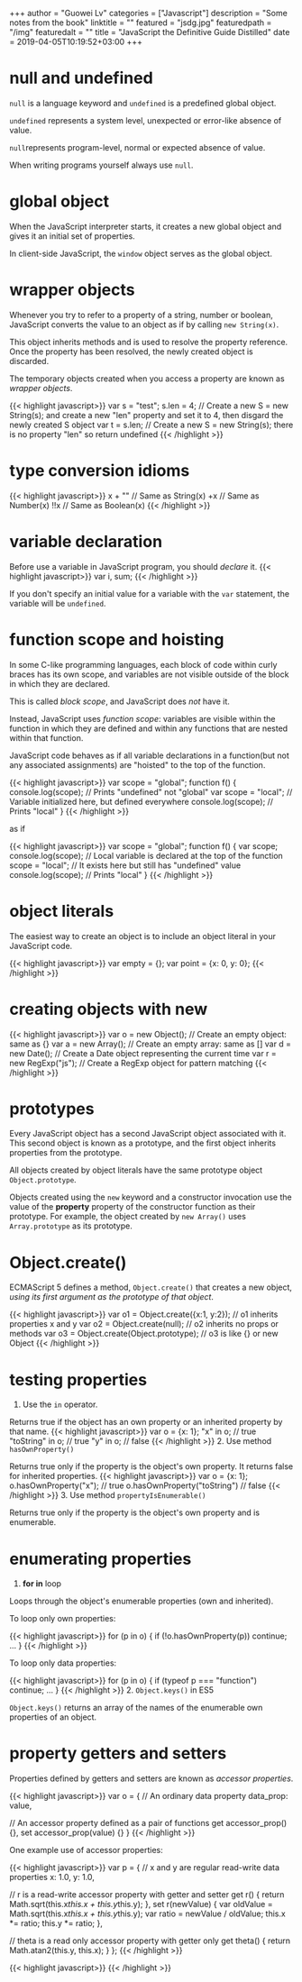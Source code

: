 +++
author = "Guowei Lv"
categories = ["Javascript"]
description = "Some notes from the book"
linktitle = ""
featured = "jsdg.jpg"
featuredpath = "/img"
featuredalt = ""
title = "JavaScript the Definitive Guide Distilled"
date = 2019-04-05T10:19:52+03:00
+++

# null and undefined

`null` is a language keyword and `undefined` is a predefined global object.

`undefined` represents a system level, unexpected or error-like absence of value.

`null`represents program-level, normal or expected absence of value.

When writing programs yourself always use `null`.

# global object

When the JavaScript interpreter starts, it creates a new global object and gives it an initial set of properties.

In client-side JavaScript, the `window` object serves as the global object.

# wrapper objects

Whenever you try to refer to a property of a string, number or boolean, JavaScript converts the value to an object as if by calling `new String(x)`.

This object inherits methods and is used to resolve the property reference. Once the property has been resolved, the newly created object is discarded.

The temporary objects created when you access a property are known as *wrapper objects*.

{{< highlight javascript>}}
var s = "test";
s.len = 4; // Create a new S = new String(s); and create a new "len" property and set it to 4, then disgard the newly created S object
var t = s.len; // Create a new S = new String(s); there is no property "len" so return undefined
{{< /highlight >}}

# type conversion idioms

{{< highlight javascript>}}
x + "" // Same as String(x)
+x     // Same as Number(x)
!!x    // Same as Boolean(x)
{{< /highlight >}}

# variable declaration

Before use a variable in JavaScript program, you should *declare* it.
{{< highlight javascript>}}
var i, sum;
{{< /highlight >}}

If you don't specify an initial value for a variable with the `var` statement, the variable will be `undefined`.

# function scope and hoisting

In some C-like programming languages, each block of code within curly braces has its own scope, and variables are not visible outside of the block in which they are declared.

This is called *block scope*, and JavaScript does *not* have it.

Instead, JavaScript uses *function scope*: variables are visible within the function in which they are defined and within any functions that are nested within that function.

JavaScript code behaves as if all variable declarations in a function(but not any associated assignments) are "hoisted" to the top of the function.

{{< highlight javascript>}}
var scope = "global";
function f() {
  console.log(scope);   // Prints "undefined" not "global"
  var scope = "local";  // Variable initialized here, but defined everywhere
  console.log(scope);   // Prints "local"
}
{{< /highlight >}}

as if 

{{< highlight javascript>}}
var scope = "global";
function f() {
  var scope;
  console.log(scope);   // Local variable is declared at the top of the function
  scope = "local";      // It exists here but still has "undefined" value
  console.log(scope);   // Prints "local"
}
{{< /highlight >}}

# object literals

The easiest way to create an object is to include an object literal in your JavaScript code.

{{< highlight javascript>}}
var empty = {};
var point = {x: 0, y: 0};
{{< /highlight >}}

# creating objects with new

{{< highlight javascript>}}
var o = new Object();      // Create an empty object: same as {}
var a = new Array();       // Create an empty array: same as []
var d = new Date();        // Create a Date object representing the current time
var r = new RegExp("js");  // Create a RegExp object for pattern matching
{{< /highlight >}}

# prototypes

Every JavaScript object has a second JavaScript object associated with it. This second object is known as a prototype, and the first object inherits properties from the prototype.

All objects created by object literals have the same prototype object `Object.prototype`.

Objects created using the `new` keyword and a constructor invocation use the value of the **property** property of the constructor function as their prototype. For example, the object created by `new Array()` uses `Array.prototype` as its prototype.

# Object.create()

ECMAScript 5 defines a method, `Object.create()` that creates a new object, *using its first argument as the prototype of that object*.

{{< highlight javascript>}}
var o1 = Object.create({x:1, y:2});        // o1 inherits properties x and y
var o2 = Object.create(null);              // o2 inherits no props or methods
var o3 = Object.create(Object.prototype);  // o3 is like {} or new Object
{{< /highlight >}}

# testing properties

1. Use the `in` operator. 

Returns true if the object has an own property or an inherited property by that name.
{{< highlight javascript>}}
var o = {x: 1};
"x" in o;        // true
"toString" in o; // true
"y" in o;        // false
{{< /highlight >}}
2. Use method `hasOwnProperty()`

Returns true only if the property is the object's own property. It returns false for inherited properties.
{{< highlight javascript>}}
var o = {x: 1};
o.hasOwnProperty("x");       // true
o.hasOwnProperty("toString") // false
{{< /highlight >}}
3. Use method `propertyIsEnumerable()`

Returns true only if the property is the object's own property and is enumerable.


# enumerating properties

1. **for in** loop

Loops through the object's enumerable properties (own and inherited).

To loop only own properties:

{{< highlight javascript>}}
for (p in o) {
  if (!o.hasOwnProperty(p)) continue;
  ...
}
{{< /highlight >}}

To loop only data properties:

{{< highlight javascript>}}
for (p in o) {
  if (typeof p === "function") continue;
  ...
}
{{< /highlight >}}
2. `Object.keys()` in ES5

`Object.keys()` returns an array of the names of the enumerable own properties of an object.

# property getters and setters

Properties defined by getters and setters are known as *accessor properties*.

{{< highlight javascript>}}
var o = {
  // An ordinary data property
  data_prop: value,
  
  // An accessor property defined as a pair of functions
  get accessor_prop() {},
  set accessor_prop(value) {}
}
{{< /highlight >}}

One example use of accessor properties:

{{< highlight javascript>}}
var p = {
  // x and y are regular read-write data properties
  x: 1.0,
  y: 1.0,
  
  // r is a read-write accessor property with getter and setter
  get r() {
    return Math.sqrt(this.x*this.x + this.y*this.y);
  },
  set r(newValue) {
    var oldValue = Math.sqrt(this.x*this.x + this.y*this.y);
    var ratio = newValue / oldValue;
    this.x *= ratio;
    this.y *= ratio;
  },
  
  // theta is a read only accessor property with getter only
  get theta() {
    return Math.atan2(this.y, this.x);
  }
};
{{< /highlight >}}

{{< highlight javascript>}}
{{< /highlight >}}
